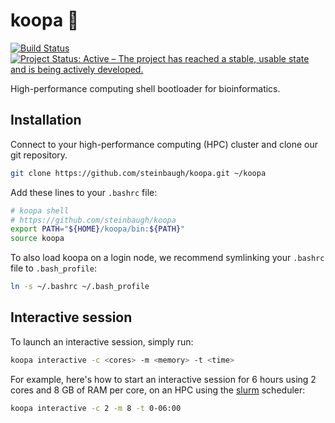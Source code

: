 # koopa 🐢

[![Build Status](https://travis-ci.org/steinbaugh/koopa.svg?branch=master)](https://travis-ci.org/steinbaugh/koopa)
[![Project Status: Active – The project has reached a stable, usable state and is being actively developed.](http://www.repostatus.org/badges/latest/active.svg)](http://www.repostatus.org/#active)

High-performance computing shell bootloader for bioinformatics.


## Installation

Connect to your high-performance computing (HPC) cluster and clone our git repository.

```bash
git clone https://github.com/steinbaugh/koopa.git ~/koopa
```

Add these lines to your `.bashrc` file:

```bash
# koopa shell
# https://github.com/steinbaugh/koopa
export PATH="${HOME}/koopa/bin:${PATH}"
source koopa
```

To also load koopa on a login node, we recommend symlinking your `.bashrc` file to `.bash_profile`:

```bash
ln -s ~/.bashrc ~/.bash_profile
```


## Interactive session

To launch an interactive session, simply run:

```bash
koopa interactive -c <cores> -m <memory> -t <time>
```

For example, here's how to start an interactive session for 6 hours using 2 cores and 8 GB of RAM per core, on an HPC using the [slurm] scheduler:

```bash
koopa interactive -c 2 -m 8 -t 0-06:00
```


[slurm]: https://slurm.schedmd.com
